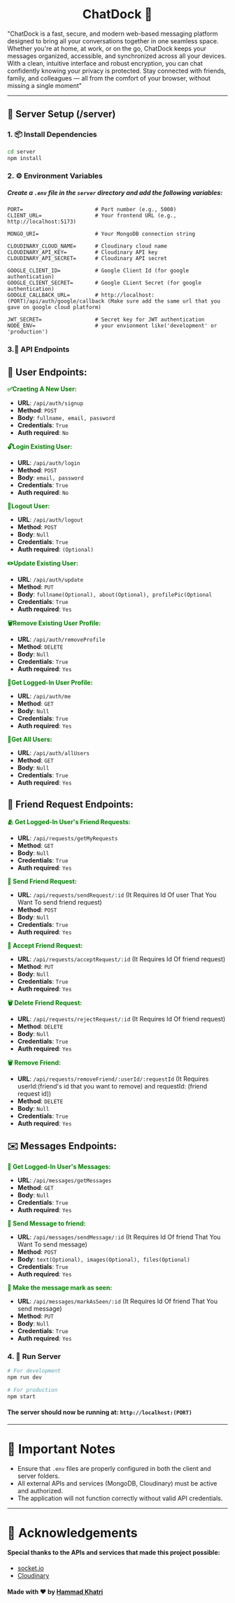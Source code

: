 <h1 align="center">ChatDock 💭</h1>

<p>"ChatDock is a fast, secure, and modern web-based messaging platform designed to bring all your conversations together in one seamless space. Whether you're at home, at work, or on the go, ChatDock keeps your messages organized, accessible, and synchronized across all your devices. With a clean, intuitive interface and robust encryption, you can chat confidently knowing your privacy is protected. Stay connected with friends, family, and colleagues — all from the comfort of your browser, without missing a single moment"</p>

---

## 🔧 Server Setup (/server)

### 1. 📦 Install Dependencies

```bash
cd server
npm install
```

### 2. ⚙️ Environment Variables

##### Create a `.env` file in the `server` directory and add the following variables:

```env
PORT=                       # Port number (e.g., 5000)
CLIENT_URL=                 # Your frontend URL (e.g., http://localhost:5173)

MONGO_URI=                  # Your MongoDB connection string

CLOUDINARY_CLOUD_NAME=      # Cloudinary cloud name
CLOUDINARY_API_KEY=         # Cloudinary API key
CLOUDINARY_API_SECRET=      # Cloudinary API secret

GOOGLE_CLIENT_ID=           # Google Client Id (for google authentication)
GOOGLE_CLIENT_SECRET=       # Google CLient Secret (for google authentication)
GOOGLE_CALLBACK_URL=        # http://localhost:(PORT)/api/auth/google/callback (Make sure add the same url that you gave on google cloud platform)

JWT_SECRET=                 # Secret key for JWT authentication
NODE_ENV=                   # your envionment like('development' or 'production')
```

### 3.📡 API Endpoints

## 🔐 User Endpoints:

<span style="color:green">**✅Craeting A New User:**</span>


- **URL**:              `/api/auth/signup`
- **Method**:           `POST`
- **Body**:             `fullname, email, password`
- **Credentials**:      `True`
- **Auth required**:    `No`

<span style="color:green">**🔓Login Existing User:**</span>

- **URL**:              `/api/auth/login`
- **Method**:           `POST`
- **Body**:             `email, password`
- **Credentials**:      `True`
- **Auth required**:    `No`

<span style="color:green">**🚪Logout User:**</span>

- **URL**:              `/api/auth/logout`
- **Method**:           `POST`
- **Body**:             `Null`
- **Credentials**:      `True`
- **Auth required**:    `(Optional)`

<span style="color:green">**✏️Update Existing User:**</span>

- **URL**:              `/api/auth/update`
- **Method**:           `PUT`
- **Body**:             `fullname(Optional), about(Optional), profilePic(Optional`
- **Credentials**:      `True`
- **Auth required**:    `Yes`

<span style="color:green">**🗑️Remove Existing User Profile:**</span>

- **URL**:              `/api/auth/removeProfile`
- **Method**:           `DELETE`
- **Body**:             `Null`
- **Credentials**:      `True`
- **Auth required**:    `Yes`

<span style="color:green">**👤Get Logged-In User Profile:**</span>

- **URL**:              `/api/auth/me`
- **Method**:           `GET`
- **Body**:             `Null`
- **Credentials**:      `True`
- **Auth required**:    `Yes`

<span style="color:green">**👥Get All Users:**</span>

- **URL**:              `/api/auth/allUsers`
- **Method**:           `GET`
- **Body**:             `Null`
- **Credentials**:      `True`
- **Auth required**:    `Yes`

## 🤝 Friend Request Endpoints:

<span style="color:green">**🫂 Get Logged-In User's Friend Requests:**</span>

- **URL**:              `/api/requests/getMyRequests`
- **Method**:           `GET`
- **Body**:             `Null`
- **Credentials**:      `True`
- **Auth required**:    `Yes`

<span style="color:green">**👋 Send Friend Request:**</span>

- **URL**:              `/api/requests/sendRequest/:id` (It Requires Id Of user That You Want To send friend request)
- **Method**:           `POST`
- **Body**:             `Null`
- **Credentials**:      `True`
- **Auth required**:    `Yes`

<span style="color:green">**🤝 Accept Friend Request:**</span>

- **URL**:              `/api/requests/acceptRequest/:id` (It Requires Id Of friend request)
- **Method**:           `PUT`
- **Body**:             `Null`
- **Credentials**:      `True`
- **Auth required**:    `Yes`

<span style="color:green">**🗑️ Delete Friend Request:**</span>

- **URL**:              `/api/requests/rejectRequest/:id` (It Requires Id Of friend request)
- **Method**:           `DELETE`
- **Body**:             `Null`
- **Credentials**:      `True`
- **Auth required**:    `Yes`

<span style="color:green">**🗑️ Remove Friend:**</span>

- **URL**:              `/api/requests/removeFriend/:userId/:requestId` (It Requires userId:(friend's id that you want to remove) and requestId: (friend request id))
- **Method**:           `DELETE`
- **Body**:             `Null`
- **Credentials**:      `True`
- **Auth required**:    `Yes`

## ✉️ Messages Endpoints:

<span style="color:green">**📩 Get Logged-In User's Messages:**</span>

- **URL**:              `/api/messages/getMessages`
- **Method**:           `GET`
- **Body**:             `Null`
- **Credentials**:      `True`
- **Auth required**:    `Yes`

<span style="color:green">**📨 Send Message to friend:**</span>

- **URL**:              `/api/messages/sendMessage/:id` (It Requires Id Of friend That You Want To send message)
- **Method**:           `POST`
- **Body**:             `text(Optional), images(Optional), files(Optional)`
- **Credentials**:      `True`
- **Auth required**:    `Yes`

<span style="color:green">**👀 Make the message mark as seen:**</span>

- **URL**:              `/api/messages/markAsSeen/:id` (It Requires Id Of friend That You send message)
- **Method**:           `PUT`
- **Body**:             `Null`
- **Credentials**:      `True`
- **Auth required**:    `Yes`



### 4. 🧪 Run Server

```bash
# For development
npm run dev

# For production
npm start
```

#### The server should now be running at: `http://localhost:(PORT)`

---

# 📌 Important Notes
- Ensure that `.env` files are properly configured in both the client and server folders.
- All external APIs and services (MongoDB, Cloudinary) must be active and authorized.
- The application will not function correctly without valid API credentials.

---

# 🙌 Acknowledgements

#### Special thanks to the APIs and services that made this project possible:

- [socket.io](https://socket.io)
- [Cloudinary](https://cloudinary.com/)

#### Made with ❤️ by [Hammad Khatri](https://github.com/Hammad005)
